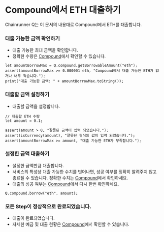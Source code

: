 ```meta-Currency
```

# Compound에서 ETH 대출하기

Chainrunner Q는 이 문서의 내용대로 Compound에서 ETH를 대출합니다.

### 대출 가능한 금액 확인하기

- 대출 가능한 최대 금액을 확인합니다.
- 정확한 수량은 [Compound](https://app.compound.finance/)에서 확인할 수 있습니다.

```output-Dynamic
let amountBorrowMax = Q.compound.getBorrowableAmount("eth");
assert(amountBorrowMax >= 0.000001 eth, "Compound에서 대출 가능한 ETH가 없거나 너무 적습니다.");
print("대출 가능한 금액: " + amountBorrowMax.toString());
```

### 대출할 금액 설정하기

- 대출할 금액을 설정합니다.

```input ETH
// 대출할 ETH 수량
let amount = 0.1;
```

```input-Verify
assert(amount > 0, "잘못된 금액이 입력 되었습니다.");
assert(isCurrency(amount), "잘못된 형식의 값이 입력 되었습니다.");
assert(amountBorrowMax >= amount, "대출 가능한 ETH가 부족합니다.");
```

### 설정한 금액 대출하기

- 설정한 금액만큼 대출합니다.
- 서비스의 특성상 대출 가능한 수치를 벗어나면, 성공 여부를 정확히 알려주지 않고 종료될 수 있습니다. 정확한 수치는 [Compound](https://app.compound.finance/)에서 확인하세요.
- 대출의 성공 여부는 [Compound](https://app.compound.finance/)에서 다시 한번 확인하세요.

```taster
Q.compound.borrow("eth", amount);
```

### 모든 Step이 정상적으로 완료되었습니다.

- 대출이 완료되었습니다.
- 자세한 예금 및 대출 현황은 [Compound](https://app.compound.finance/)에서 확인할 수 있습니다.
